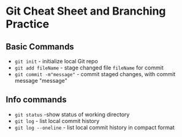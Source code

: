 # Git Cheat Sheet and Branching Practice

## Basic Commands
* `git init` - initialize local Git repo
* `git add fileName` - stage changed file `fileName`
for commit
* `git commit -m"message"` - commit staged changes, with commit message "message"

## Info commands
* `git status` -show status of working directory
* `git log` - list local commit history
* `git log --oneline` - list local commit history in compact format